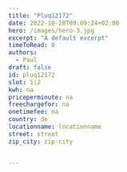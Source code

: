 ```yaml
---
title: "Pluq12172"
date: 2022-10-28T09:09:24+02:00
hero: /images/hero-3.jpg
excerpt: "A default excerpt"
timeToRead: 0
authors:
  - Paul
draft: false
id: pluq12172
slot: 1|2
kwh: na
priceperminute: na
freechargefor: na
onetimefee: na
country: de
locationname: locationname
street: street
zip_city: zip-city


---
```

